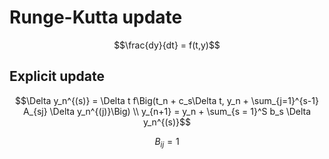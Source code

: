 # Runge-Kutta update

```math 
\frac{dy}{dt} = f(t,y)
```

## Explicit update

```math 
\Delta y_n^{(s)} = \Delta t f\Big(t_n + c_s\Delta t, y_n + \sum_{j=1}^{s-1} A_{sj} \Delta y_n^{(j)}\Big) \\
y_{n+1} = y_n + \sum_{s = 1}^S b_s \Delta y_n^{(s)}
```

```math  
B_{ij} = 1
```